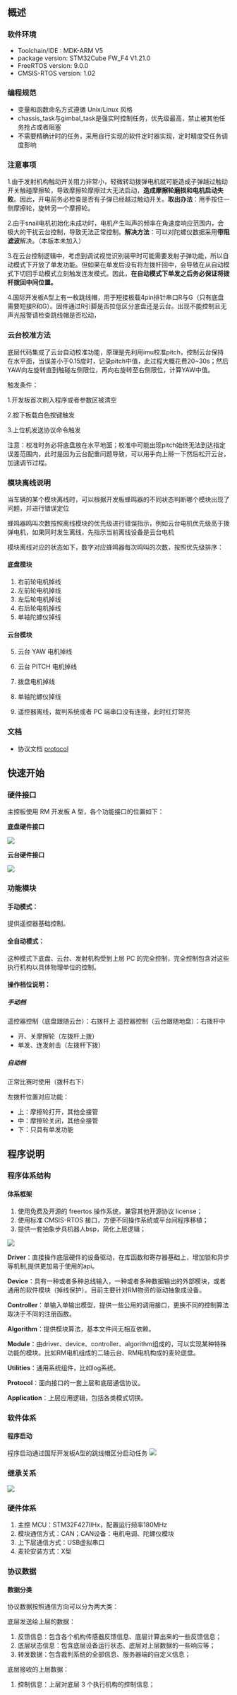 
## 概述

### 软件环境

 - Toolchain/IDE : MDK-ARM V5
 - package version: STM32Cube FW_F4 V1.21.0
 - FreeRTOS version: 9.0.0
 - CMSIS-RTOS version: 1.02

### 编程规范

- 变量和函数命名方式遵循 Unix/Linux 风格
- chassis\_task与gimbal\_task是强实时控制任务，优先级最高，禁止被其他任务抢占或者阻塞
- 不需要精确计时的任务，采用自行实现的软件定时器实现，定时精度受任务调度影响

### 注意事项

1.由于发射机构触动开关阻力非常小，轻微转动拨弹电机就可能造成子弹越过触动开关触碰摩擦轮，导致摩擦轮摩擦过大无法启动，**造成摩擦轮磨损和电机启动失败**。因此，开电前务必检查是否有子弹已经越过触动开关。**取出办法**：用手按住一侧摩擦轮，旋转另一个摩擦轮。

2.由于snail电机初始化未成功时，电机产生叫声的频率在角速度响应范围内，会极大的干扰云台控制，导致无法正常控制。**解决方法**：可以对陀螺仪数据采用**带阻滤波**解决。（本版本未加入）

3.在云台控制逻辑中，考虑到调试视觉识别装甲时可能需要发射子弹功能，所以自动模式下开放了单发功能。但如果在单发后没有将左拨杆回中，会导致在从自动模式下切回手动模式立刻触发连发模式。因此，**在自动模式下单发之后务必保证将拨杆拨回中间位置。**

4.国际开发板A型上有一枚跳线帽，用于短接板载4pin排针串口R与G（只有底盘需要短接R和G）。固件通过R引脚是否拉低区分底盘还是云台。出现不能控制且无声光报警请检查跳线帽是否松动，

### 云台校准方法

底层代码集成了云台自动校准功能，原理是先利用imu校准pitch，控制云台保持在水平面，当误差小于0.15度时，记录pitch中值，此过程大概花费20~30s；然后YAW向左旋转直到触碰左侧限位，再向右旋转至右侧限位，计算YAW中值。

触发条件：

1.开发板首次刷入程序或者参数区被清空

2.按下板载白色按键触发

3.上位机发送协议命令触发

注意：校准时务必将底盘放在水平地面；校准中可能出现pitch始终无法到达指定误差范围内，此时是因为云台配重问题导致，可以用手向上掰一下然后松开云台，加速调节过程。

### 模块离线说明

当车辆的某个模块离线时，可以根据开发板蜂鸣器的不同状态判断哪个模块出现了问题，并进行错误定位

蜂鸣器鸣叫次数按照离线模块的优先级进行错误指示，例如云台电机优先级高于拨弹电机，如果同时发生离线，先指示当前离线设备是云台电机

模块离线对应的状态如下，数字对应蜂鸣器每次鸣叫的次数，按照优先级排序：

#### 底盘模块

1. 右前轮电机掉线
2. 左前轮电机掉线
3. 左后轮电机掉线
4. 右后轮电机掉线
8. 单轴陀螺仪掉线

#### 云台模块

5. 云台 YAW 电机掉线
6. 云台 PITCH 电机掉线
7. 拨盘电机掉线
8. 单轴陀螺仪掉线

6. 遥控器离线，裁判系统或者 PC 端串口没有连接，此时红灯常亮

### 文档

- 协议文档  [protocol](doc/ch/protocol.md)

## 快速开始

### 硬件接口

主控板使用 RM 开发板 A 型，各个功能接口的位置如下：

**底盘硬件接口**

![](doc/image/chassis.PNG)

**云台硬件接口**

![](doc/image/gimbal.PNG)

### 功能模块

#### 手动模式：

提供遥控器基础控制。

#### 全自动模式：

这种模式下底盘、云台、发射机构受到上层 PC 的完全控制，完全控制包含对这些执行机构以具体物理单位的控制。

#### 操作档位说明：

##### 手动档

遥控器控制（底盘跟随云台）：右拨杆上
遥控器控制（云台跟随地盘）：右拨杆中

- 开、关摩擦轮（左拨杆上拨）
- 单发、连发射击（左拨杆下拨）

##### 自动档

正常比赛时使用（拨杆右下）

左拨杆位置对应功能：

- 上：摩擦轮打开，其他全接管
- 中：摩擦轮关闭，其他全接管
- 下：只具有单发功能

## 程序说明

### 程序体系结构

#### 体系框架

1. 使用免费及开源的 freertos 操作系统，兼容其他开源协议 license；
2. 使用标准 CMSIS-RTOS 接口，方便不同操作系统或平台间程序移植；
3. 提供一套抽象步兵机器人bsp，简化上层逻辑；

![](doc/image/frame.png)

**Driver**：直接操作底层硬件的设备驱动，在库函数和寄存器基础上，增加锁和异步等机制,提供更加易于使用的api。

**Device**：具有一种或者多种总线输入，一种或者多种数据输出的外部模块，或者通用的软件模块（掉线保护）。目前主要针对RM物资的驱动抽象成设备。

**Controller**：单输入单输出模型，提供一些公用的调用接口，更换不同的控制算法取决于不同的注册函数。

**Algorithm**：提供模块算法，基本文件间无相互依赖。

**Module**：由driver、device、controller、algorithm组成的，可以实现某种特殊功能的模块。比如RM电机组成的二轴云台、RM电机构成的麦轮底盘。

**Utilities**：通用系统组件，比如log系统。

**Protocol**：面向接口的一套上层和底层通信协议。

**Application**：上层应用逻辑，包括各类模式切换。

### 软件体系

#### 程序启动

程序启动通过国际开发板A型的跳线帽区分启动任务
![](doc/image/startup.png)

### 继承关系

![](doc/image/object.png)

### 硬件体系

1. 主控 MCU：STM32F427IIHx，配置运行频率180MHz
2. 模块通信方式：CAN；CAN设备：电机电调、陀螺仪模块
3. 上下层通信方式：USB虚拟串口
4. 麦轮安装方式：X型

### 协议数据

#### 数据分类

协议数据按照通信方向可以分为两大类：

底层发送给上层的数据：

1. 反馈信息：包含各个机构传感器反馈信息、底层计算出来的一些反馈信息；
2. 底层状态信息：包含底层设备运行状态、底层对上层数据的一些响应等；
3. 转发数据：包含裁判系统的全部信息、服务器端的自定义信息；

底层接收的上层数据：

1. 控制信息：上层对底层 3 个执行机构的控制信息；

